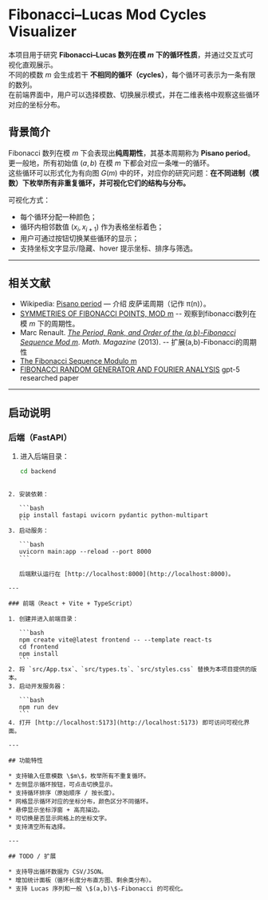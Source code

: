 # Fibonacci–Lucas Mod Cycles Visualizer

本项目用于研究 **Fibonacci–Lucas 数列在模 $m$ 下的循环性质**，并通过交互式可视化直观展示。  
不同的模数 $m$ 会生成若干 **不相同的循环（cycles）**，每个循环可表示为一条有限的数列。  
在前端界面中，用户可以选择模数、切换展示模式，并在二维表格中观察这些循环对应的坐标分布。

## 背景简介

Fibonacci 数列在模 $m$ 下会表现出**纯周期性**，其基本周期称为 **Pisano period**。  
更一般地，所有初始值 $(a,b)$ 在模 $m$ 下都会对应一条唯一的循环。  
这些循环可以形式化为有向图 $G(m)$ 中的环，对应你的研究问题：**在不同进制（模数）下枚举所有非重复循环，并可视化它们的结构与分布。**

可视化方式：  
- 每个循环分配一种颜色；  
- 循环内相邻数值 $(x_i, x_{i+1})$ 作为表格坐标着色；  
- 用户可通过按钮切换某些循环的显示；  
- 支持坐标文字显示/隐藏、hover 提示坐标、排序与筛选。

---

## 相关文献

- Wikipedia: [Pisano period](https://en.wikipedia.org/wiki/Pisano_period) — 介绍 皮萨诺周期（记作 π(n)）。 
- [SYMMETRIES OF FIBONACCI POINTS, MOD m](https://webspace.ship.edu/msrenault/fibonacci/Renault%20-%20Symmetries%20of%20Fibonacci%20Points%20Mod%20m.pdf) -- 观察到fibonacci数列在模 $m$ 下的周期性。
- Marc Renault. [*The Period, Rank, and Order of the (a,b)-Fibonacci Sequence Mod m*](https://webspace.ship.edu/msrenault/fibonacci/RenaultPeriodRankOrderMathMag.pdf). *Math. Magazine* (2013).   -- 扩展(a,b)-Fibonacci的周期性
- [The Fibonacci Sequence Modulo m](https://webspace.ship.edu/msrenault/fibonacci/fib.htm)
- [FIBONACCI RANDOM GENERATOR AND FOURIER ANALYSIS](https://surim.stanford.edu/sites/g/files/sbiybj26191/files/media/file/fibonacci_random_generator_and_fourier_analysis_0.pdf) gpt-5 researched paper

---

## 启动说明

### 后端（FastAPI）
1. 进入后端目录：
   ```bash
   cd backend
````

2. 安装依赖：

   ```bash
   pip install fastapi uvicorn pydantic python-multipart
   ```
3. 启动服务：

   ```bash
   uvicorn main:app --reload --port 8000
   ```

   后端默认运行在 [http://localhost:8000](http://localhost:8000)。

---

### 前端（React + Vite + TypeScript）

1. 创建并进入前端目录：

   ```bash
   npm create vite@latest frontend -- --template react-ts
   cd frontend
   npm install
   ```
2. 将 `src/App.tsx`、`src/types.ts`、`src/styles.css` 替换为本项目提供的版本。
3. 启动开发服务器：

   ```bash
   npm run dev
   ```
4. 打开 [http://localhost:5173](http://localhost:5173) 即可访问可视化界面。

---

## 功能特性

* 支持输入任意模数 \$m\$，枚举所有不重复循环。
* 左侧显示循环按钮，可点击切换显示。
* 支持循环排序（原始顺序 / 按长度）。
* 网格显示循环对应的坐标分布，颜色区分不同循环。
* 悬停显示坐标浮窗 + 高亮描边。
* 可切换是否显示网格上的坐标文字。
* 支持清空所有选择。

---

## TODO / 扩展

* 支持导出循环数据为 CSV/JSON。
* 增加统计面板（循环长度分布直方图、剩余类分布）。
* 支持 Lucas 序列和一般 \$(a,b)\$-Fibonacci 的可视化。
